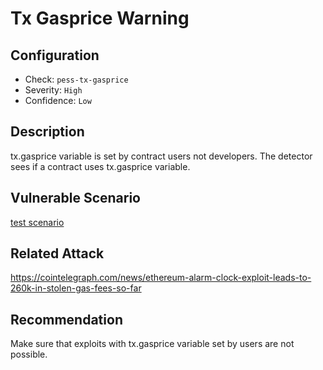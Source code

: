 # Tx Gasprice Warning

## Configuration
* Check: `pess-tx-gasprice`
* Severity: `High`
* Confidence: `Low`

## Description
tx.gasprice variable is set by contract users not developers. The detector sees if a contract uses tx.gasprice variable.

## Vulnerable Scenario
[test scenario](../tests/tx_gasprice_warning_test.sol)

## Related Attack
https://cointelegraph.com/news/ethereum-alarm-clock-exploit-leads-to-260k-in-stolen-gas-fees-so-far

## Recommendation
Make sure that exploits with tx.gasprice variable set by users are not possible.